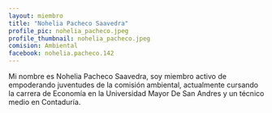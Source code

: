 ```yaml
---
layout: miembro
title: "Nohelia Pacheco Saavedra"
profile_pic: nohelia_pacheco.jpeg
profile_thumbnail: nohelia_pacheco.jpeg
comision: Ambiental
facebook: nohelia.pacheco.142
---
```


Mi nombre es Nohelia Pacheco Saavedra, soy miembro activo de empoderando juventudes de la comisión ambiental, actualmente cursando la carrera de Economía en la Universidad Mayor De San Andres y un técnico medio en Contaduría.

